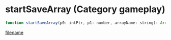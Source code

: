# startSaveArray (Category gameplay)

```js
function startSaveArray(p0: intPtr, p1: number, arrayName: string): Array
```

[filename](startSaveArray_m.md ':include')